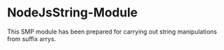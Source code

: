 # NodeJsString-Module
 
This SMP module has been prepared for carrying out string manipulations from suffix arrys.
